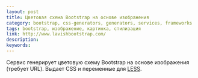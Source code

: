 ```yaml
---
layout: post
title: Цветовая схема Bootstrap на основе изображения
category: bootstrap, css-generators, generators, services, frameworks
tags: bootstrap, изображение, картинка, стилизация
link: http://www.lavishbootstrap.com/
description:
keywords:
---
```


<p>Сервис генерирует цветовую схему Bootstrap на основе изображения (требует URL). Выдает CSS и переменные для <a href="/search/id41">LESS</a>.</p>
